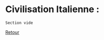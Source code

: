 # Civilisation Italienne : <br />


```
Section vide
```

[Retour](https://vaihess.github.io/anglaisices/)
